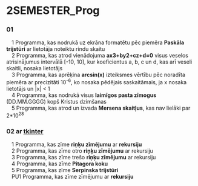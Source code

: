 # 2SEMESTER_Prog

### 01 <br />
&emsp;1 Programma, kas nodrukā uz ekrāna formatētu pēc piemēra **Paskāla trijstūri** ar lietotāja noteiktu rindu skaitu <br />
&emsp;2 Programma, kas atrod vienādojuma **ax3+by2+cz+d=0** visus veselos atrisinājumus intervālā [-10, 10], kur koeficientus a, b, c un d, kas arī veseli skaitli, nosaka lietotājs <br />
&emsp;3 Programma, kas aprēķina **arcsin(x)** izteiksmes vērtību pēc noradīta piemēra ar precizitāti 10<sup>-6</sup>, ko nosaka pēdējais saskaitāmais, ja x nosaka lietotājs un |x| < 1 <br />
&emsp;4 Programma, kas nodrukā visus **laimīgos pasta zīmogus** (DD.MM.GGGG) kopš Kristus dzimšanas <br />
&emsp;5 Programma, kas atrod un izvada **Mersena skaitļus**, kas nav lielāki par 2*10<sup>28</sup> <br />
### 02 ar <ins>tkinter</ins> <br />
&emsp;1 Programma, kas zīme **riņķu zīmējumu** ar **rekursiju** <br />
&emsp;2 Programma, kas zīme otro **riņķu zīmējumu** ar rekursiju <br />
&emsp;3 Programma, kas zīme trešo **riņķu zīmējumu** ar rekursiju <br />
&emsp;4 Programma, kas zīme **Pitagora koku** <br />
&emsp;5 Programma, kas zīme **Serpinska trijstūri** <br />
&emsp;PU1 Programma, kas zīme zīmējumu ar **rekursiju** <br />
